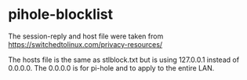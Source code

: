 # pihole-blocklist
The session-reply and host file were taken from https://switchedtolinux.com/privacy-resources/

The hosts file is the same as stlblock.txt but is using 127.0.0.1 instead of 0.0.0.0. The 0.0.0.0 is for pi-hole and to apply to the entire LAN.
